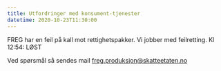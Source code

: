 ```yaml
---
title: Utfordringer med konsument-tjenester
datetime: 2020-10-23T11:30:00
---
```

FREG har en feil på kall mot rettighetspakker. Vi jobber med feilretting.
Kl 12:54: LØST

Ved spørsmål så sendes mail freg.produksjon@skatteetaten.no
